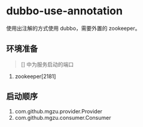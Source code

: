 # dubbo-use-annotation
使用出注解的方式使用 dubbo，需要外置的 zookeeper。
## 环境准备
> [] 中为服务启动的端口

1. zookeeper[2181]
## 启动顺序
1. com.github.mgzu.provider.Provider
2. com.github.mgzu.consumer.Consumer